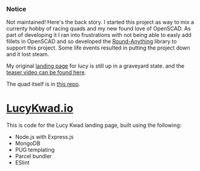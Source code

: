 ### Notice
Not maintained! Here's the back story. I started this project as way to mix a currenty hobby of racing quads and my new found love of OpenSCAD. As part of developing it I ran into frustrations with not being able to easly add fillets in OpenSCAD and so developed the [Round-Anything](https://github.com/Irev-Dev/Round-Anything) library to support this project. Some life events resulted in putting the project down and it lost steam.

My original [landing page](https://lucy-quad.kurthutten.com/) for lucy is still up in a graveyard state. and the [teaser video can be found here](https://vimeo.com/238244710).

The quad itself is in [this repo](https://github.com/Irev-Dev/Lucy).

# [LucyKwad.io](https://lucy-quad.kurthutten.com/)

This is code for the Lucy Kwad landing page, built using the following:

- Node.js with Express.js
- MongoDB
- PUG templating
- Parcel bundler
- ESlint
